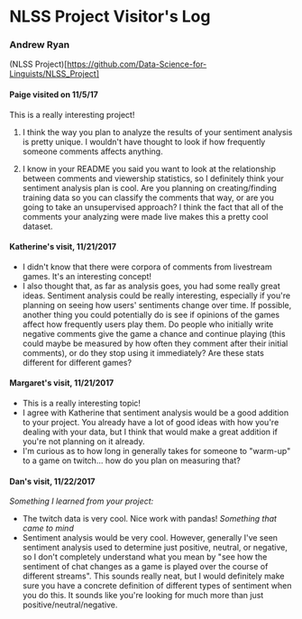 # NLSS Project Visitor's Log
### Andrew Ryan

(NLSS Project)[https://github.com/Data-Science-for-Linguists/NLSS_Project]

#### Paige visited on 11/5/17
This is a really interesting project!
1. I think the way you plan to analyze the results of your sentiment analysis is pretty unique. I wouldn't have thought to look if how frequently someone comments affects anything.

2. I know in your README you said you want to look at the relationship between comments and viewership statistics, so I definitely think your sentiment analysis plan is cool. Are you planning on creating/finding training data so you can classify the comments that way, or are you going to take an unsupervised approach? I think the fact that all of the comments your analyzing were made live makes this a pretty cool dataset.

#### Katherine's visit, 11/21/2017
- I didn't know that there were corpora of comments from livestream games. It's an interesting concept!
- I also thought that, as far as analysis goes, you had some really great ideas. Sentiment analysis could be really interesting, especially if you're planning on seeing how users' sentiments change over time. If possible, another thing you could potentially do is see if opinions of the games affect how frequently users play them. Do people who initially write negative comments give the game a chance and continue playing (this could maybe be measured by how often they comment after their initial comments), or do they stop using it immediately? Are these stats different for different games?

#### Margaret's visit, 11/21/2017
- This is a really interesting topic!
- I agree with Katherine that sentiment analysis would be a good addition to your project. You already have a lot of good ideas with how you're dealing with your data, but I think that would make a great addition if you're not planning on it already.
- I'm curious as to how long in generally takes for someone to "warm-up" to a game on twitch... how do you plan on measuring that?

#### Dan's visit, 11/22/2017
*Something I learned from your project:*  
- The twitch data is very cool. Nice work with pandas!
*Something that came to mind*
- Sentiment analysis would be very cool. However, generally I've seen sentiment analysis used to determine just positive, neutral, or negative, so I don't completely understand what you mean by "see how the sentiment of chat changes as a game is played over the course of different streams". This sounds really neat, but I would definitely make sure you have a concrete definition of different types of sentiment when you do this. It sounds like you're looking for much more than just positive/neutral/negative.
